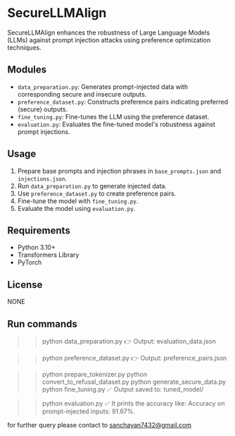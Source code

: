 # SecureLLMAlign

SecureLLMAlign enhances the robustness of Large Language Models (LLMs) against prompt injection attacks using preference optimization techniques.

## Modules

- `data_preparation.py`: Generates prompt-injected data with corresponding secure and insecure outputs.
- `preference_dataset.py`: Constructs preference pairs indicating preferred (secure) outputs.
- `fine_tuning.py`: Fine-tunes the LLM using the preference dataset.
- `evaluation.py`: Evaluates the fine-tuned model's robustness against prompt injections.

## Usage

1. Prepare base prompts and injection phrases in `base_prompts.json` and `injections.json`.
2. Run `data_preparation.py` to generate injected data.
3. Use `preference_dataset.py` to create preference pairs.
4. Fine-tune the model with `fine_tuning.py`.
5. Evaluate the model using `evaluation.py`.

## Requirements

- Python 3.10+
- Transformers Library
- PyTorch

## License

NONE

## Run commands
>>python data_preparation.py
👉 Output: evaluation_data.json

>>python preference_dataset.py
👉 Output: preference_pairs.json

>>python prepare_tokenizer.py
>>python convert_to_refusal_dataset.py
>>python generate_secure_data.py
>>python fine_tuning.py
✅ Output saved to: tuned_model/

>>python evaluation.py
✅ It prints the accuracy like: Accuracy on prompt-injected inputs: 91.67%.


for further query please contact to sanchayan7432@gmail.com
